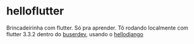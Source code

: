 # helloflutter

Brincadeirinha com flutter. Só pra aprender.
Tô rodando localmente com flutter 3.3.2 dentro do [buserdev](/buserbrasil/buserdev), usando o [hellodjango](/tonylampada/hellodjango)
